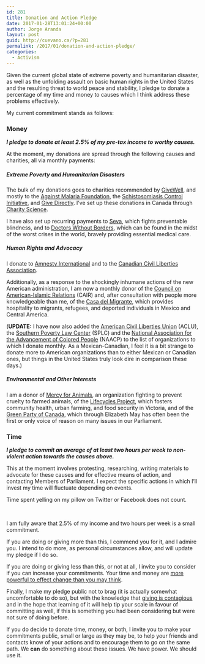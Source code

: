 ```yaml
---
id: 281
title: Donation and Action Pledge
date: 2017-01-28T13:01:24+00:00
author: Jorge Aranda
layout: post
guid: http://cuevano.ca/?p=281
permalink: /2017/01/donation-and-action-pledge/
categories:
  - Activism
---
```

Given the current global state of extreme poverty and humanitarian disaster, as well as the unfolding assault on basic human rights in the United States and the resulting threat to world peace and stability, I pledge to donate a percentage of my time and money to causes which I think address these problems effectively.

My current commitment stands as follows:

### Money

**_I pledge to donate at least 2.5% of my pre-tax income to worthy causes._**

At the moment, my donations are spread through the following causes and charities, all via monthly payments:

##### Extreme Poverty and Humanitarian Disasters

The bulk of my donations goes to charities recommended by [GiveWell](http://www.givewell.org/charities/top-charities), and mostly to the [Against Malaria Foundation](https://www.againstmalaria.com/),
the [Schistosomiasis Control Initiative](http://www.imperial.ac.uk/schistosomiasis-control-initiative), and [Give Directly](https://www.givedirectly.org/). I&#8217;ve set up these donations in Canada through [Charity Science](http://www.charityscience.com/).

I have also set up recurring payments to [Seva](http://www.seva.ca/), which fights preventable blindness, and to [Doctors Without Borders](http://www.msf.ca/), which can be found in the midst of the worst crises in the world, bravely providing essential medical care.

##### Human Rights and Advocacy

I donate to [Amnesty International](http://www.amnesty.ca/) and to the [Canadian Civil Liberties Association](https://ccla.org/).

Additionally, as a response to the shockingly inhumane actions of the new American administration, I am now a monthly donor of the [Council on American-Islamic Relations](http://www.cair.com/) (CAIR) and, after consultation with people more knowledgeable than me, of the [Casa del Migrante](http://www.migrante.com.mx/), which provides hospitality to migrants, refugees, and deported individuals in Mexico and Central America.

(**UPDATE:** I have now also added the [American Civil Liberties Union](https://www.aclu.org/) (ACLU), the [Southern Poverty Law Center](https://www.splcenter.org/) (SPLC) and the [National Association for the Advancement of Colored People](http://www.naacp.org/) (NAACP) to the list of organizations to which I donate monthly. As a Mexican-Canadian, I feel it is a bit strange to donate more to American organizations than to either Mexican or Canadian ones, but things in the United States truly look dire in comparison these days.)

##### Environmental and Other Interests

I am a donor of [Mercy for Animals](http://www.mercyforanimals.org/), an organization fighting to prevent cruelty to farmed animals, of the [Lifecycles Project](http://lifecyclesproject.ca/), which fosters community health, urban farming, and food security in Victoria, and of the [Green Party of Canada](https://www.greenparty.ca/en), which through Elizabeth May has often been the first or only voice of reason on many issues in our Parliament.

### Time

**_I pledge to commit an average of at least two hours per week to non-violent action towards the causes above._**

This at the moment involves protesting, researching, writing materials to advocate for these causes and for effective means of action, and contacting Members of Parliament. I expect the specific actions in which I&#8217;ll invest my time will fluctuate depending on events.

Time spent yelling on my pillow on Twitter or Facebook does not count.

&#160;

I am fully aware that 2.5% of my income and two hours per week is a small commitment.

If you are doing or giving more than this, I commend you for it, and I admire you. I intend to do more, as personal circumstances allow, and will update my pledge if I do so.

If you are doing or giving less than this, or not at all, I invite you to consider if you can increase your commitments. Your time and money are [more powerful to effect change than you may think](https://www.thelifeyoucansave.org/Impact-Calculator).

Finally, I make my pledge public not to brag (it is actually somewhat uncomfortable to do so), but with the knowledge that [giving is contagious](https://www.thelifeyoucansave.org/Blog/ID/162/The-case-for-bragging) and in the hope that learning of it will help tip your scale in favour of committing as well, if this is something you had been considering but were not sure of doing before.

If you do decide to donate time, money, or both, I invite you to make your commitments public, small or large as they may be, to help your friends and contacts know of your actions and to encourage them to go on the same path. We **can** do something about these issues. We have power. We should use it.